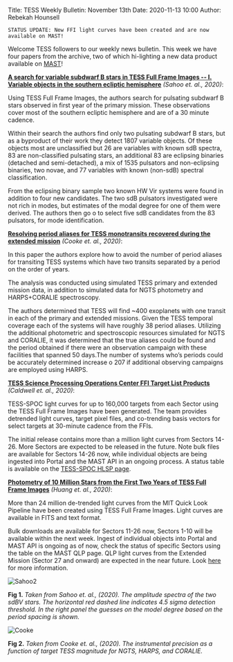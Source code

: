 Title: TESS Weekly Bulletin: November 13th
Date: 2020-11-13 10:00
Author: Rebekah Hounsell

`STATUS UPDATE: New FFI light curves have been created and are now available on MAST!`

Welcome TESS followers to our weekly news bulletin. This week we have four papers from the archive, two of which hi-lighting a new data product available on [MAST](https://mast.stsci.edu/portal/Mashup/Clients/Mast/Portal.html)! 

**[A search for variable subdwarf B stars in TESS Full Frame Images -- I. Variable objects in the southern ecliptic hemisphere](https://arxiv.org/abs/2011.03465)** *(Sahoo et. al., 2020)*:

Using TESS Full Frame Images, the authors search for pulsating subdwarf B stars observed in first year of the primary mission. These observations cover most of the southern ecliptic hemisphere and are of a 30 minute cadence.

Within their search the authors find only two pulsating subdwarf B stars, but as a byproduct of their work they detect 1807 variable objects. Of these objects most are unclassified but 26 are variables with known sdB spectra, 83 are non-classified pulsating stars, an additional 83 are eclipsing binaries (detached and semi-detached), a mix of 1535 pulsators and non-eclipsing binaries, two novae, and 77 variables with known (non-sdB) spectral classification.

From the eclipsing binary sample two known HW Vir systems were found in addition to four new candidates. The two sdB pulsators investigated were not rich in modes, but estimates of the modal degree for one of them were derived. The authors then go o to select five sdB candidates from the 83 pulsators, for mode identification. 

**[Resolving period aliases for TESS monotransits recovered during the extended mission](https://arxiv.org/abs/2011.05832)** *(Cooke et. al., 2020)*:

In this paper the authors explore how to avoid the number of period aliases for transiting TESS systems which have two transits separated by a period on the order of years.

The analysis was conducted using simulated TESS primary and extended mission data, in addition to simulated data for NGTS photometry and HARPS+CORALIE spectroscopy.

The authors determined that TESS will find ~400 exoplanets with one transit in each of the primary and extended missions. Given the TESS temporal coverage each of the systems will have roughly 38 period aliases. Utilizing the additional photometric and spectroscopic resources simulated for NGTS and CORALIE, it was determined that the true aliases could be found and the period obtained if there were an observation campaign with these facilities that spanned 50 days.The number of systems who’s periods could be accurately determined increase o 207 if additional observing campaigns are employed using HARPS.


**[TESS Science Processing Operations Center FFI Target List Products](https://arxiv.org/abs/2011.05495)** *(Caldwell et. al., 2020)*:

TESS-SPOC light curves for up to 160,000 targets from each Sector using the TESS Full Frame Images have been generated. The team provides detrended light curves, target pixel files, and co-trending basis vectors for select targets at 30-minute cadence from the FFIs.

The initial release contains more than a million light curves from Sectors 14-26. More Sectors are expected to be released in the future. Note bulk files are available for Sectors 14-26 now, while individual objects are being ingested into Portal and the MAST API in an ongoing process. A status table is available on the [TESS-SPOC HLSP page](https://archive.stsci.edu/hlsp/tess-spoc).


**[Photometry of 10 Million Stars from the First Two Years of TESS Full Frame Images](https://arxiv.org/abs/2011.06459)** *(Huang et. al., 2020)*: 

More than 24 million de-trended light curves from the MIT Quick Look Pipeline have been created using TESS Full Frame Images. Light curves are available in FITS and text format.

Bulk downloads are available for Sectors 11-26 now, Sectors 1-10 will be available within the next week. Ingest of individual objects into Portal and MAST API is ongoing as of now, check the status of specific Sectors using the table on the MAST QLP page. QLP light curves from the Extended Mission (Sector 27 and onward) are expected in the near future. Look [here](http://archive.stsci.edu/hlsp/qlp) for more information. 


![Sahoo2](images/Sahoo2.png)

**Fig 1.** *Taken from Sahoo et. al., (2020). The amplitude spectra of the two sdBV stars. The horizontal red dashed line indicates 4.5 sigma detection threshold. In the right panel the guesses on the model degree based on the period spacing is shown.*

![Cooke](images/Cooke.png)

**Fig 2.** *Taken from Cooke et. al., (2020). The instrumental precision as a function of target TESS magnitude for NGTS, HARPS, and CORALIE.*